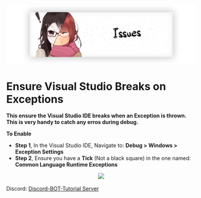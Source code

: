 <p align="center">
    <img src="../Images/Issues.png">
</p>

# Ensure Visual Studio Breaks on Exceptions

**This ensure the Visual Studio IDE breaks when an Exception is thrown. This is very handy to catch any erros during debug.**

__To Enable__

- **Step 1**, In the Visual Studio IDE, Navigate to: __Debug > Windows > Exception Settings__  
- **Step 2**, Ensure you have a __Tick__ (Not a black square) in the one named: __Common Language Runtime Exceptions__

<p align="center">
    <img src="https://cdn.discordapp.com/attachments/462143768066260992/473731579945025537/de837a.png">
</p>

Discord:  [Discord-BOT-Tutorial Server](https://discord.gg/cGhEZuk)
